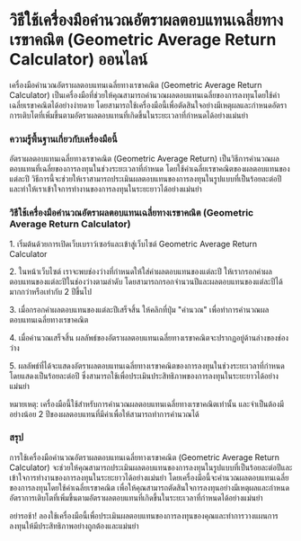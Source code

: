 วิธีใช้เครื่องมือคำนวณอัตราผลตอบแทนเฉลี่ยทางเรขาคณิต (Geometric Average Return Calculator) ออนไลน์
==================================================================================================

เครื่องมือคำนวณอัตราผลตอบแทนเฉลี่ยทางเรขาคณิต (Geometric Average Return Calculator) เป็นเครื่องมือที่ช่วยให้คุณสามารถคำนวณผลตอบแทนเฉลี่ยของการลงทุนโดยใช้ค่าเฉลี่ยเรขาคณิตได้อย่างง่ายดาย โดยสามารถใช้เครื่องมือนี้เพื่อตัดสินใจอย่างมีเหตุผลและกำหนดอัตราการเติบโตที่เพิ่มขึ้นตามอัตราผลตอบแทนที่เกิดขึ้นในระยะเวลาที่กำหนดได้อย่างแม่นยำ

### ความรู้พื้นฐานเกี่ยวกับเครื่องมือนี้

อัตราผลตอบแทนเฉลี่ยทางเรขาคณิต (Geometric Average Return) เป็นวิธีการคำนวณผลตอบแทนที่เฉลี่ยของการลงทุนในช่วงระยะเวลาที่กำหนด โดยใช้ค่าเฉลี่ยเรขาคณิตของผลตอบแทนของแต่ละปี วิธีการนี้จะช่วยให้เราสามารถประเมินผลตอบแทนของการลงทุนในรูปแบบที่เป็นร้อยละต่อปีและทำให้เราเข้าใจการทำงานของการลงทุนในระยะยาวได้อย่างแม่นยำ

### วิธีใช้เครื่องมือคำนวณอัตราผลตอบแทนเฉลี่ยทางเรขาคณิต (Geometric Average Return Calculator)

1\. เริ่มต้นด้วยการเปิดเว็บเบราว์เซอร์และเข้าสู่เว็บไซต์ Geometric Average Return Calculator

2\. ในหน้าเว็บไซต์ เราจะพบช่องว่างที่กำหนดให้ใส่ค่าผลตอบแทนของแต่ละปี ให้เรากรอกค่าผลตอบแทนของแต่ละปีในช่องว่างตามลำดับ โดยสามารถกรอกจำนวนปีและผลตอบแทนของแต่ละปีได้มากกว่าหรือเท่ากับ 2 ปีขึ้นไป

3\. เมื่อกรอกค่าผลตอบแทนของแต่ละปีเสร็จสิ้น ให้คลิกที่ปุ่ม "คำนวณ" เพื่อทำการคำนวณผลตอบแทนเฉลี่ยทางเรขาคณิต

4\. เมื่อคำนวณเสร็จสิ้น ผลลัพธ์ของอัตราผลตอบแทนเฉลี่ยทางเรขาคณิตจะปรากฏอยู่ด้านล่างของช่องว่าง

5\. ผลลัพธ์ที่ได้จะแสดงอัตราผลตอบแทนเฉลี่ยทางเรขาคณิตของการลงทุนในช่วงระยะเวลาที่กำหนด โดยแสดงเป็นร้อยละต่อปี ซึ่งสามารถใช้เพื่อประเมินประสิทธิภาพของการลงทุนในระยะยาวได้อย่างแม่นยำ

หมายเหตุ: เครื่องมือนี้ใช้สำหรับการคำนวณผลตอบแทนเฉลี่ยทางเรขาคณิตเท่านั้น และจำเป็นต้องมีอย่างน้อย 2 ปีของผลตอบแทนที่มีค่าเพื่อให้สามารถทำการคำนวณได้

### สรุป

การใช้เครื่องมือคำนวณอัตราผลตอบแทนเฉลี่ยทางเรขาคณิต (Geometric Average Return Calculator) จะช่วยให้คุณสามารถประเมินผลตอบแทนของการลงทุนในรูปแบบที่เป็นร้อยละต่อปีและเข้าใจการทำงานของการลงทุนในระยะยาวได้อย่างแม่นยำ โดยเครื่องมือนี้จะคำนวณผลตอบแทนเฉลี่ยของการลงทุนโดยใช้ค่าเฉลี่ยเรขาคณิต เพื่อให้คุณสามารถตัดสินใจการลงทุนอย่างมีเหตุผลและกำหนดอัตราการเติบโตที่เพิ่มขึ้นตามอัตราผลตอบแทนที่เกิดขึ้นในระยะเวลาที่กำหนดได้อย่างแม่นยำ

อย่ารอช้า! ลองใช้เครื่องมือนี้เพื่อประเมินผลตอบแทนของการลงทุนของคุณและทำการวางแผนการลงทุนให้มีประสิทธิภาพอย่างถูกต้องและแม่นยำ